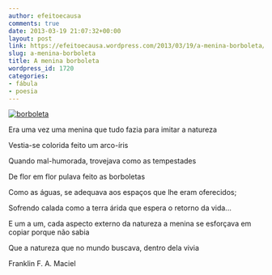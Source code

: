 ```yaml
---
author: efeitoecausa
comments: true
date: 2013-03-19 21:07:32+00:00
layout: post
link: https://efeitoecausa.wordpress.com/2013/03/19/a-menina-borboleta/
slug: a-menina-borboleta
title: A menina borboleta
wordpress_id: 1720
categories:
- fábula
- poesia
---
```




[![borboleta](http://efeitoecausa.files.wordpress.com/2013/03/borboleta.jpg)](http://efeitoecausa.files.wordpress.com/2013/03/borboleta.jpg)

Era uma vez uma menina que tudo fazia para imitar a natureza



Vestia-se colorida feito um arco-íris



Quando mal-humorada, trovejava como as tempestades



De flor em flor pulava feito as borboletas



Como as águas, se adequava aos espaços que lhe eram oferecidos;



Sofrendo calada como a terra árida que espera o retorno da vida...



E um a um, cada aspecto externo da natureza a menina se esforçava em copiar porque não sabia



Que a natureza que no mundo buscava, dentro dela vivia



Franklin F. A. Maciel



 

